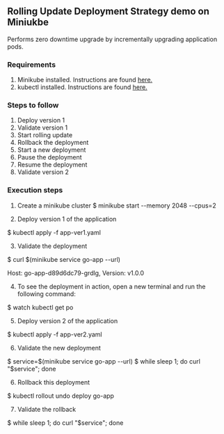 ## Rolling Update Deployment Strategy demo on Miniukbe

Performs zero downtime upgrade by incrementally upgrading application pods.

### Requirements

1. Minikube installed. Instructions are found [here.](https://minikube.sigs.k8s.io/docs/start/)
2. kubectl installed. Instructions are found [here.](https://kubernetes.io/docs/tasks/tools/install-kubectl/)

### Steps to follow

1. Deploy version 1
2. Validate version 1
3. Start rolling update
4. Rollback the deployment
5. Start a new deployment
6. Pause the deployment
7. Resume the deployment
8. Validate version 2

### Execution steps

1. Create a minikube cluster
$ minikube start --memory 2048 --cpus=2

2. Deploy version 1 of the application

$ kubectl apply -f app-ver1.yaml

3. Validate the deployment

$ curl $(minikube service go-app --url)

Host: go-app-d89d6dc79-grdlg, Version: v1.0.0

4. To see the deployment in action, open a new terminal and run the following command:

$ watch kubectl get po

5. Deploy version 2 of the application

$ kubectl apply -f app-ver2.yaml

6. Validate the new deployment

$ service=$(minikube service go-app --url)
$ while sleep 1; do curl "$service"; done

6. Rollback this deployment

$ kubectl rollout undo deploy go-app

7. Validate the rollback

$ while sleep 1; do curl "$service"; done
